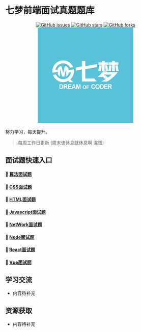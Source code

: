 # 七梦前端面试真题题库
<div align="center">
    <a href="https://github.com/DrebeTeam/QM-FE-Interview/issues"><img alt="GitHub issues" src="https://img.shields.io/github/issues/DrebeTeam/QM-FE-Interview?color=%2328a5e1&label=question"></a>
    <a href="https://github.com/DrebeTeam/QM-FE-Interview/stargazers"><img alt="GitHub stars" src="https://img.shields.io/github/stars/DrebeTeam/QM-FE-Interview?color=%2328a5e1"></a>
    <a href="https://github.com/DrebeTeam/QM-FE-Interview/network"><img alt="GitHub forks" src="https://img.shields.io/github/forks/DrebeTeam/QM-FE-Interview?color=%2328a5e1"></a>
</div>

<div align="center">
    <img
    alt="QM LOGO" 
    src="https://github.com/QMcoder/QM-IMG/blob/main/QM-DREBE/LOGO-2.png" width="300px">
</div>

努力学习，每天提升。
> 每周工作日更新 (周末该休息就休息啊 混蛋)
## 面试题快速入口

#### :goat: [算法面试题](https://github.com/QMcoder/QM-FE-Interview/tree/main/Algorithm)
#### :rabbit2: [CSS面试题](https://github.com/QMcoder/QM-FE-Interview/tree/main/CSS)
#### :mouse2: [HTML面试题](https://github.com/QMcoder/QM-FE-Interview/tree/main/HTML)
#### :poodle: [Javascript面试题](https://github.com/QMcoder/QM-FE-Interview/tree/main/Javascript)
#### :whale2: [NetWork面试题](https://github.com/QMcoder/QM-FE-Interview/tree/main/NetWork)
#### :sheep: [Node面试题](https://github.com/QMcoder/QM-FE-Interview/tree/main/Node)
#### :hatched_chick: [React面试题](https://github.com/QMcoder/QM-FE-Interview/tree/main/React)
#### :panda_face: [Vue面试题](https://github.com/QMcoder/QM-FE-Interview/tree/main/Vue)

## 学习交流
- 内容待补充

## 资源获取
- 内容待补充